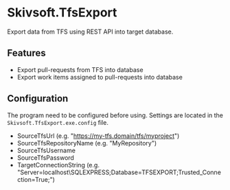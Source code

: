 # Skivsoft.TfsExport
Export data from TFS using REST API into target database.

## Features

* Export pull-requests from TFS into database
* Export work items assigned to pull-requests into database

## Configuration

The program need to be configured before using. Settings are located in the ````Skivsoft.TfsExport.exe.config```` file.

* SourceTfsUrl (e.g. "https://my-tfs.domain/tfs/myproject")
* SourceTfsRepositoryName (e.g. "MyRepository")
* SourceTfsUsername
* SourceTfsPassword
* TargetConnectionString (e.g. "Server=localhost\SQLEXPRESS;Database=TFSEXPORT;Trusted_Connection=True;")
